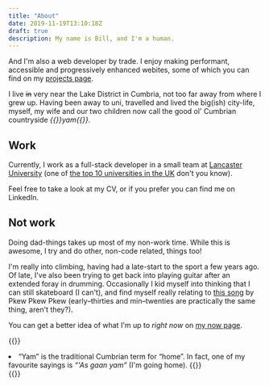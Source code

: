 ```yaml
---
title: "About"
date: 2019-11-19T13:10:18Z
draft: true
description: My name is Bill, and I'm a human.
---
```


And I'm also a web developer by trade. I enjoy making performant, accessible and progressively enhanced webites, some of which you can find on my [projects page](/projects).

I live ~~in~~ very near the Lake District in Cumbria, not too far away from where I grew up. Having been away to uni, travelled and lived the big(ish) city-life, myself, my wife and our two children now call the good ol' Cumbrian countryside _{{<footnote-link yam>}}yam{{</footnote-link>}}_.

## Work

Currently, I work as a full-stack developer in a small team at [Lancaster University](https://www.lancaster.ac.uk) (one of [the top 10 universities in the UK](https://www.theguardian.com/education/ng-interactive/2018/may/29/university-league-tables-2019) don't you know).

Feel free to take a look at my CV, or if you prefer you can find me on LinkedIn.

## Not work

Doing dad-things takes up most of my non-work time. While this is awesome, I try and do other, non-code related, things too!

I'm really into climbing, having had a late-start to the sport a few years ago. Of late, I've also been trying to get back into playing guitar after an extended foray in drumming. Occasionally I kid myself into thinking that I can still skateboard (I can't), and find myself really relating to [this song](https://pkewx3.bandcamp.com/track/mid-20s-skateboarder-4") by Pkew Pkew Pkew (early&ndash;thirties and min&ndash;twenties are practically the same thing, aren't they?).

You can get a better idea of what I'm up to _right now_ on [my now page](/now).

{{<blogfooter>}}
<li id="yam-footnote">
    &ldquo;Yam&rdquo; is the traditional Cumbrian term for &ldquo;home&rdquo;. In fact, one of my favourite sayings is <i>&ldquo;'As gaan yam&rdquo;</i> (I'm going home).
    {{<footnote-back yam-link >}}
</li>
{{</blogfooter>}}

